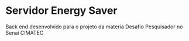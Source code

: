# Servidor Energy Saver

Back end desenvolvido para o projeto da materia Desafio Pesquisador no Senai CIMATEC

